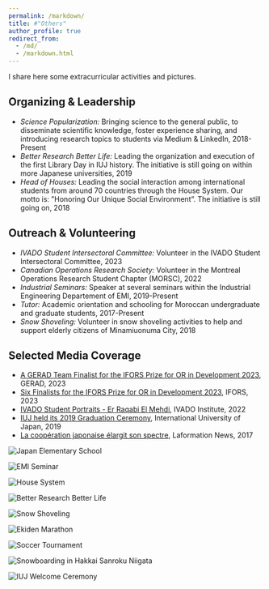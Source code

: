```yaml
---
permalink: /markdown/
title: #"Others"
author_profile: true
redirect_from: 
  - /md/
  - /markdown.html
---
```


I share here some extracurricular activities and pictures.

Organizing & Leadership
------
- *Science Popularization:* Bringing science to the general public, to disseminate scientific knowledge, foster experience sharing, and introducing research topics to students via Medium & LinkedIn, 2018-Present
- *Better Research Better Life:* Leading the organization and execution of the first Library Day in IUJ history. The initiative is still going on within more Japanese universities, 2019
- *Head of Houses:* Leading the social interaction among international students from around 70 countries through the House System. Our motto is: ”Honoring Our Unique Social Environment”. The initiative is still going on, 2018

Outreach & Volunteering
------
- *IVADO Student Intersectoral Committee:* Volunteer in the IVADO Student Intersectoral Committee, 2023
- *Canadian Operations Research Society:* Volunteer in the Montreal Operations Research Student Chapter (MORSC), 2022
- *Industrial Seminars:* Speaker at several seminars within the Industrial Engineering Departement of EMI, 2019-Present
- *Tutor:* Academic orientation and schooling for Moroccan undergraduate and graduate students, 2017-Present
- *Snow Shoveling:* Volunteer in snow shoveling activities to help and support elderly citizens of Minamiuonuma City, 2018

Selected Media Coverage
------
- [A GERAD Team Finalist for the IFORS Prize for OR in Development 2023](https://www.gerad.ca/en/posts/1060), GERAD, 2023
- [Six Finalists for the IFORS Prize for OR in Development 2023](https://ifors.org/newsletter/ifors-news-march-2023.pdf), IFORS, 2023
- [IVADO Student Portraits - Er Raqabi El Mehdi](https://ivado.ca/en/2022/07/25/ivado-student-portraits-er-raqabi-el-mehdi/), IVADO Institute, 2022
- [IUJ held its 2019 Graduation Ceremony](https://www.iuj.ac.jp/20190622-2/), International University of Japan, 2019
- [La coopération japonaise élargit son spectre](https://www.laformation.ma/actualites/3572-la-cooperation-japonaise-elargit-son-spectre.html), Laformation News, 2017


![Japan Elementary School](http://rqbmedi.github.io/images/7_Japan_Elementary_School.jpeg)

![EMI Seminar](http://rqbmedi.github.io/images/1_Seminar_Future_Engineers.jpeg)

![House System](http://rqbmedi.github.io/images/5_House_System.jpeg)

![Better Research Better Life](http://rqbmedi.github.io/images/4_Better_Research_Better_Life.jpeg)

![Snow Shoveling](http://rqbmedi.github.io/images/10_Snow_Shoveling.jpeg)

![Ekiden Marathon](http://rqbmedi.github.io/images/6_Ekiden_Marathon.jpeg)

![Soccer Tournament](http://rqbmedi.github.io/images/9_Soccer_Tournament_Champions.jpeg)

![Snowboarding in Hakkai Sanroku Niigata](http://rqbmedi.github.io/images/Snowboarding.jpeg)

![IUJ Welcome Ceremony](http://rqbmedi.github.io/images/11_IUJ_Welcome_Ceremony.jpeg)